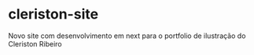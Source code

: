 # cleriston-site
Novo site com desenvolvimento em next para o portfolio de ilustração do Cleriston Ribeiro
